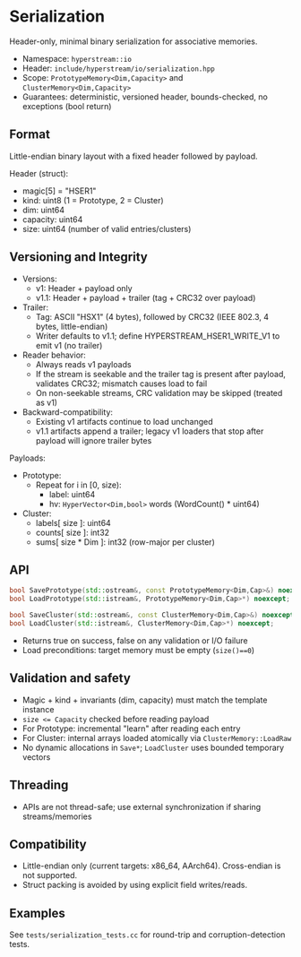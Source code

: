 # Serialization

Header-only, minimal binary serialization for associative memories.

- Namespace: `hyperstream::io`
- Header: `include/hyperstream/io/serialization.hpp`
- Scope: `PrototypeMemory<Dim,Capacity>` and `ClusterMemory<Dim,Capacity>`
- Guarantees: deterministic, versioned header, bounds-checked, no exceptions (bool return)

## Format

Little-endian binary layout with a fixed header followed by payload.

Header (struct):
- magic[5] = "HSER1"
- kind: uint8 (1 = Prototype, 2 = Cluster)
- dim:  uint64
- capacity: uint64
- size: uint64 (number of valid entries/clusters)

## Versioning and Integrity

- Versions:
  - v1: Header + payload only
  - v1.1: Header + payload + trailer (tag + CRC32 over payload)
- Trailer:
  - Tag: ASCII "HSX1" (4 bytes), followed by CRC32 (IEEE 802.3, 4 bytes, little-endian)
  - Writer defaults to v1.1; define HYPERSTREAM_HSER1_WRITE_V1 to emit v1 (no trailer)
- Reader behavior:
  - Always reads v1 payloads
  - If the stream is seekable and the trailer tag is present after payload, validates CRC32; mismatch causes load to fail
  - On non-seekable streams, CRC validation may be skipped (treated as v1)
- Backward-compatibility:
  - Existing v1 artifacts continue to load unchanged
  - v1.1 artifacts append a trailer; legacy v1 loaders that stop after payload will ignore trailer bytes

Payloads:

- Prototype:
  - Repeat for i in [0, size):
    - label: uint64
    - hv: `HyperVector<Dim,bool>` words (WordCount() * uint64)
- Cluster:
  - labels[ size ]: uint64
  - counts[ size ]: int32
  - sums[ size * Dim ]: int32 (row-major per cluster)

## API

```c++
bool SavePrototype(std::ostream&, const PrototypeMemory<Dim,Cap>&) noexcept;
bool LoadPrototype(std::istream&, PrototypeMemory<Dim,Cap>*) noexcept;  // requires empty mem

bool SaveCluster(std::ostream&, const ClusterMemory<Dim,Cap>&) noexcept;
bool LoadCluster(std::istream&, ClusterMemory<Dim,Cap>*) noexcept;      // requires empty mem
```

- Returns true on success, false on any validation or I/O failure
- Load preconditions: target memory must be empty (`size()==0`)

## Validation and safety

- Magic + kind + invariants (dim, capacity) must match the template instance
- `size <= Capacity` checked before reading payload
- For Prototype: incremental "learn" after reading each entry
- For Cluster: internal arrays loaded atomically via `ClusterMemory::LoadRaw`
- No dynamic allocations in `Save*`; `LoadCluster` uses bounded temporary vectors

## Threading

- APIs are not thread-safe; use external synchronization if sharing streams/memories

## Compatibility

- Little-endian only (current targets: x86_64, AArch64). Cross-endian is not supported.
- Struct packing is avoided by using explicit field writes/reads.

## Examples

See `tests/serialization_tests.cc` for round-trip and corruption-detection tests.

